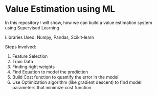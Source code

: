 # Value Estimation using ML

In this repository I will show, how we can build a value estimation system using Supervised Learning

Libraries Used: Numpy, Pandas, Scikit-learn

Steps Involved:
1. Feature Selection 
2. Train Data
3. Finding right weights
4. Find Equation to model the prediction
5. Build Cost function to quantify the error in the model
6. Use Optimization algorithm (like gradient descent) to find model parameters that minimize cost function 
